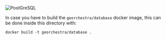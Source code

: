 ![PostGreSQL](https://github.com/georchestra/georchestra/workflows/PostGreSQL/badge.svg)


In case you have to build the `georchestra/database` docker image, this can be done inside this directory with:
```
docker build -t georchestra/database .
```

